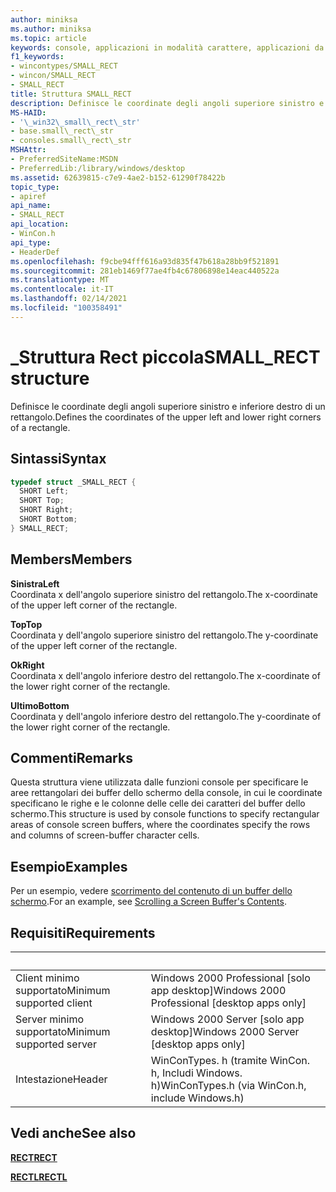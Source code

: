 ```yaml
---
author: miniksa
ms.author: miniksa
ms.topic: article
keywords: console, applicazioni in modalità carattere, applicazioni da riga di comando, applicazioni di terminale, api della console
f1_keywords:
- wincontypes/SMALL_RECT
- wincon/SMALL_RECT
- SMALL_RECT
title: Struttura SMALL_RECT
description: Definisce le coordinate degli angoli superiore sinistro e inferiore destro di un rettangolo.
MS-HAID:
- '\_win32\_small\_rect\_str'
- base.small\_rect\_str
- consoles.small\_rect\_str
MSHAttr:
- PreferredSiteName:MSDN
- PreferredLib:/library/windows/desktop
ms.assetid: 62639815-c7e9-4ae2-b152-61290f78422b
topic_type:
- apiref
api_name:
- SMALL_RECT
api_location:
- WinCon.h
api_type:
- HeaderDef
ms.openlocfilehash: f9cbe94fff616a93d835f47b618a28bb9f521891
ms.sourcegitcommit: 281eb1469f77ae4fb4c67806898e14eac440522a
ms.translationtype: MT
ms.contentlocale: it-IT
ms.lasthandoff: 02/14/2021
ms.locfileid: "100358491"
---
```

# <a name="small_rect-structure"></a><span data-ttu-id="aab6d-104">\_Struttura Rect piccola</span><span class="sxs-lookup"><span data-stu-id="aab6d-104">SMALL\_RECT structure</span></span>

<span data-ttu-id="aab6d-105">Definisce le coordinate degli angoli superiore sinistro e inferiore destro di un rettangolo.</span><span class="sxs-lookup"><span data-stu-id="aab6d-105">Defines the coordinates of the upper left and lower right corners of a rectangle.</span></span>

## <a name="syntax"></a><span data-ttu-id="aab6d-106">Sintassi</span><span class="sxs-lookup"><span data-stu-id="aab6d-106">Syntax</span></span>

```C
typedef struct _SMALL_RECT {
  SHORT Left;
  SHORT Top;
  SHORT Right;
  SHORT Bottom;
} SMALL_RECT;
```

## <a name="members"></a><span data-ttu-id="aab6d-107">Members</span><span class="sxs-lookup"><span data-stu-id="aab6d-107">Members</span></span>

<span data-ttu-id="aab6d-108">**Sinistra**</span><span class="sxs-lookup"><span data-stu-id="aab6d-108">**Left**</span></span>  
<span data-ttu-id="aab6d-109">Coordinata x dell'angolo superiore sinistro del rettangolo.</span><span class="sxs-lookup"><span data-stu-id="aab6d-109">The x-coordinate of the upper left corner of the rectangle.</span></span>

<span data-ttu-id="aab6d-110">**Top**</span><span class="sxs-lookup"><span data-stu-id="aab6d-110">**Top**</span></span>  
<span data-ttu-id="aab6d-111">Coordinata y dell'angolo superiore sinistro del rettangolo.</span><span class="sxs-lookup"><span data-stu-id="aab6d-111">The y-coordinate of the upper left corner of the rectangle.</span></span>

<span data-ttu-id="aab6d-112">**Ok**</span><span class="sxs-lookup"><span data-stu-id="aab6d-112">**Right**</span></span>  
<span data-ttu-id="aab6d-113">Coordinata x dell'angolo inferiore destro del rettangolo.</span><span class="sxs-lookup"><span data-stu-id="aab6d-113">The x-coordinate of the lower right corner of the rectangle.</span></span>

<span data-ttu-id="aab6d-114">**Ultimo**</span><span class="sxs-lookup"><span data-stu-id="aab6d-114">**Bottom**</span></span>  
<span data-ttu-id="aab6d-115">Coordinata y dell'angolo inferiore destro del rettangolo.</span><span class="sxs-lookup"><span data-stu-id="aab6d-115">The y-coordinate of the lower right corner of the rectangle.</span></span>

## <a name="remarks"></a><span data-ttu-id="aab6d-116">Commenti</span><span class="sxs-lookup"><span data-stu-id="aab6d-116">Remarks</span></span>

<span data-ttu-id="aab6d-117">Questa struttura viene utilizzata dalle funzioni console per specificare le aree rettangolari dei buffer dello schermo della console, in cui le coordinate specificano le righe e le colonne delle celle dei caratteri del buffer dello schermo.</span><span class="sxs-lookup"><span data-stu-id="aab6d-117">This structure is used by console functions to specify rectangular areas of console screen buffers, where the coordinates specify the rows and columns of screen-buffer character cells.</span></span>

## <a name="examples"></a><span data-ttu-id="aab6d-118">Esempio</span><span class="sxs-lookup"><span data-stu-id="aab6d-118">Examples</span></span>

<span data-ttu-id="aab6d-119">Per un esempio, vedere [scorrimento del contenuto di un buffer dello schermo](scrolling-a-screen-buffer-s-contents.md).</span><span class="sxs-lookup"><span data-stu-id="aab6d-119">For an example, see [Scrolling a Screen Buffer's Contents](scrolling-a-screen-buffer-s-contents.md).</span></span>

## <a name="requirements"></a><span data-ttu-id="aab6d-120">Requisiti</span><span class="sxs-lookup"><span data-stu-id="aab6d-120">Requirements</span></span>

| &nbsp; | &nbsp; |
|-|-|
| <span data-ttu-id="aab6d-121">Client minimo supportato</span><span class="sxs-lookup"><span data-stu-id="aab6d-121">Minimum supported client</span></span> | <span data-ttu-id="aab6d-122">Windows 2000 Professional \[solo app desktop\]</span><span class="sxs-lookup"><span data-stu-id="aab6d-122">Windows 2000 Professional \[desktop apps only\]</span></span> |
| <span data-ttu-id="aab6d-123">Server minimo supportato</span><span class="sxs-lookup"><span data-stu-id="aab6d-123">Minimum supported server</span></span> | <span data-ttu-id="aab6d-124">Windows 2000 Server \[solo app desktop\]</span><span class="sxs-lookup"><span data-stu-id="aab6d-124">Windows 2000 Server \[desktop apps only\]</span></span> |
| <span data-ttu-id="aab6d-125">Intestazione</span><span class="sxs-lookup"><span data-stu-id="aab6d-125">Header</span></span> | <span data-ttu-id="aab6d-126">WinConTypes. h (tramite WinCon. h, Includi Windows. h)</span><span class="sxs-lookup"><span data-stu-id="aab6d-126">WinConTypes.h (via WinCon.h, include Windows.h)</span></span> |

## <a name="see-also"></a><span data-ttu-id="aab6d-127">Vedi anche</span><span class="sxs-lookup"><span data-stu-id="aab6d-127">See also</span></span>

<span data-ttu-id="aab6d-128">[**RECT**](/previous-versions//dd162897(v=vs.85))</span><span class="sxs-lookup"><span data-stu-id="aab6d-128">[**RECT**](/previous-versions//dd162897(v=vs.85))</span></span>

<span data-ttu-id="aab6d-129">[**RECTL**](/previous-versions//dd162907(v=vs.85))</span><span class="sxs-lookup"><span data-stu-id="aab6d-129">[**RECTL**](/previous-versions//dd162907(v=vs.85))</span></span>
